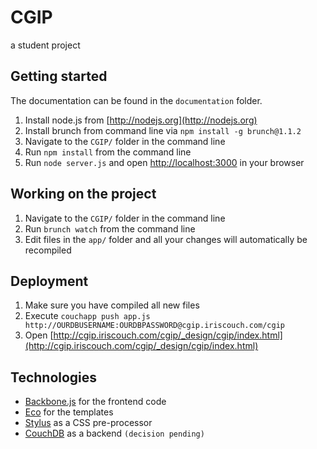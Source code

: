 # CGIP

a student project

## Getting started

The documentation can be found in the `documentation` folder.

1. Install node.js from [http://nodejs.org](http://nodejs.org)
2. Install brunch from command line via `npm install -g brunch@1.1.2`
3. Navigate to the `CGIP/` folder in the command line
4. Run `npm install` from the command line
5. Run `node server.js` and open [http://localhost:3000](http://localhost:3000) in your browser

## Working on the project

1. Navigate to the `CGIP/` folder in the command line
2. Run `brunch watch` from the command line
3. Edit files in the `app/` folder and all your changes will automatically be recompiled

## Deployment

1. Make sure you have compiled all new files
2. Execute `couchapp push app.js http://OURDBUSERNAME:OURDBPASSWORD@cgip.iriscouch.com/cgip`
3. Open [http://cgip.iriscouch.com/cgip/_design/cgip/index.html](http://cgip.iriscouch.com/cgip/_design/cgip/index.html)

## Technologies

- [Backbone.js](http://documentcloud.github.com/backbone/) for the frontend code
- [Eco](https://github.com/sstephenson/eco) for the templates
- [Stylus](http://learnboost.github.com/stylus/) as a CSS pre-processor
- [CouchDB](http://couchdb.apache.org) as a backend `(decision pending)`